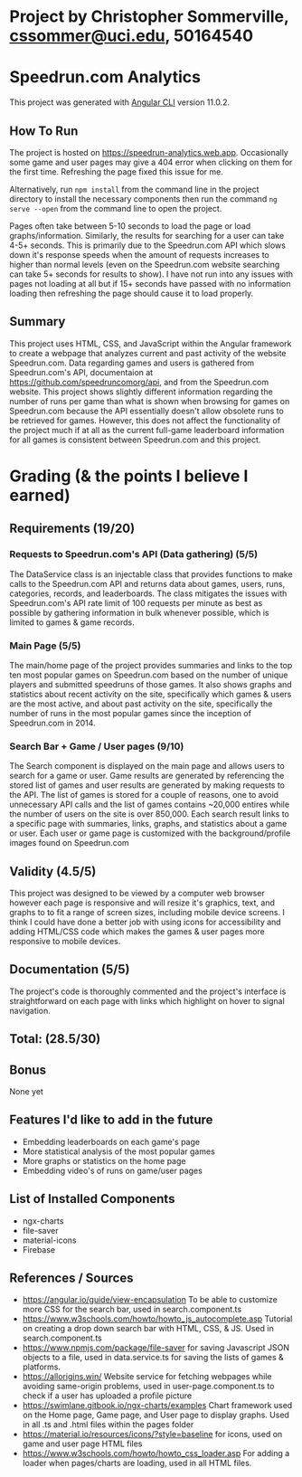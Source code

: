 # Project by Christopher Sommerville, cssommer@uci.edu, 50164540

# Speedrun.com Analytics

This project was generated with [Angular CLI](https://github.com/angular/angular-cli) version 11.0.2.

## How To Run
The project is hosted on https://speedrun-analytics.web.app. Occasionally some game and user pages may give a 404 error when clicking on them for the first time. Refreshing the page fixed this issue for me.

Alternatively, run `npm install` from the command line in the project directory to install the necessary components then run the command `ng serve --open` from the command line to open the project.

Pages often take between 5-10 seconds to load the page or load graphs/information. Similarly, the results for searching for a user can take 4-5+ seconds. This is primarily due to the Speedrun.com API which slows down it's response speeds when the amount of requests increases to higher than normal levels (even on the Speedrun.com website searching can take 5+ seconds for results to show). I have not run into any issues with pages not loading at all but if 15+ seconds have passed with no information loading then refreshing the page should cause it to load properly.

## Summary
This project uses HTML, CSS, and JavaScript within the Angular framework to create a webpage that analyzes current and past activity of the website Speedrun.com. Data regarding games and users is gathered from Speedrun.com's API, documentaion at https://github.com/speedruncomorg/api, and from the Speedrun.com website. This project shows slightly different information regarding the number of runs per game than what is shown when browsing for games on Speedrun.com because the API essentially doesn't allow obsolete runs to be retrieved for games. However, this does not affect the functionality of the project much if at all as the current full-game leaderboard information for all games is consistent between Speedrun.com and this project.

# Grading (& the points I believe I earned)

## Requirements (19/20)

### Requests to Speedrun.com's API (Data gathering) (5/5)
The DataService class is an injectable class that provides functions to make calls to the Speedrun.com API and returns data about games, users, runs, categories, records, and leaderboards. The class mitigates the issues with Speedrun.com's API rate limit of 100 requests per minute as best as possible by gathering information in bulk whenever possible, which is limited to games & game records.

### Main Page (5/5)
The main/home page of the project provides summaries and links to the top ten most popular games on Speedrun.com based on the number of unique players and submitted speedruns of those games. It also shows graphs and statistics about recent activity on the site, specifically which games & users are the most active, and about past activity on the site, specifically the number of runs in the most popular games since the inception of Speedrun.com in 2014.

### Search Bar + Game / User pages (9/10)
The Search component is displayed on the main page and allows users to search for a game or user. Game results are generated by referencing the stored list of games and user results are generated by making requests to the API. The list of games is stored for a couple of reasons, one to avoid unnecessary API calls and the list of games contains ~20,000 entires while the number of users on the site is over 850,000. Each search result links to a specific page with summaries, links, graphs, and statistics about a game or user. Each user or game page is customized with the background/profile images found on Speedrun.com

## Validity (4.5/5)
This project was designed to be viewed by a computer web browser however each page is responsive and will resize it's graphics, text, and graphs to to fit a range of screen sizes, including mobile device screens. I think I could have done a better job with using icons for accessibility and adding HTML/CSS code which makes the games & user pages more responsive to mobile devices. 

## Documentation (5/5)
The project's code is thoroughly commented and the project's interface is straightforward on each page with links which highlight on hover to signal navigation.

## Total: (28.5/30)

## Bonus

None yet

## Features I'd like to add in the future
- Embedding leaderboards on each game's page
- More statistical analysis of the most popular games
- More graphs or statistics on the home page
- Embedding video's of runs on game/user pages

## List of Installed Components
- ngx-charts
- file-saver
- material-icons
- Firebase

## References / Sources
- https://angular.io/guide/view-encapsulation To be able to customize more CSS for the search bar, used in search.component.ts
- https://www.w3schools.com/howto/howto_js_autocomplete.asp Tutorial on creating a drop down search bar with HTML, CSS, & JS. Used in search.component.ts
- https://www.npmjs.com/package/file-saver for saving Javascript JSON objects to a file, used in data.service.ts for saving the lists of games & platforms.
- https://allorigins.win/ Website service for fetching webpages while avoiding same-origin problems, used in user-page.component.ts to check if a user has uploaded a profile picture
- https://swimlane.gitbook.io/ngx-charts/examples Chart framework used on the Home page, Game page, and User page to display graphs. Used in all .ts and .html files within the pages folder
- https://material.io/resources/icons/?style=baseline for icons, used on game and user page HTML files
- https://www.w3schools.com/howto/howto_css_loader.asp For adding a loader when pages/charts are loading, used in all HTML files.